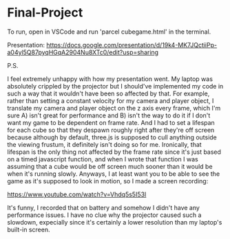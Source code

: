 # Final-Project

To run, open in VSCode and run 'parcel cubegame.html' in the terminal.

Presentation:
https://docs.google.com/presentation/d/19k4-MK7JQctiiPp-a04yl5Q87pyqHGqA2904Nu8XTc0/edit?usp=sharing

P.S.

I feel extremely unhappy with how my presentation went. My laptop was absolutely crippled by the projector but I should've implemented my code in such a way that it wouldn't have been so affected by that. For example, rather than setting a constant velocity for my camera and player object, I translate my camera and player object on the z axis every frame, which I'm sure A) isn't great for performance and B) isn't the way to do it if I don't want my game to be dependent on frame rate. And I had to set a lifespan for each cube so that they despawn roughly right after they're off screen because although by default, three.js is supposed to cull anything outside the viewing frustum, it definitely isn't doing so for me. Ironically, that lifespan is the only thing not affected by the frame rate since it's just based on a timed javascript function, and when I wrote that function I was assuming that a cube would be off screen much sooner than it would be when it's running slowly. Anyways, I at least want you to be able to see the game as it's supposed to look in motion, so I made a screen recording:

https://www.youtube.com/watch?v=Vhdq5s5I53I

It's funny, I recorded that on battery and somehow I didn't have any performance issues. I have no clue why the projector caused such a slowdown, expecially since it's certainly a lower resolution than my laptop's built-in screen.
